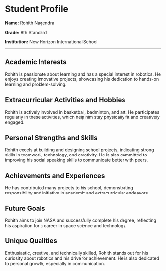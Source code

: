 # Student Profile

**Name:** Rohith Nagendra

**Grade:** 8th Standard

**Institution:** New Horizon International School

---

## Academic Interests
Rohith is passionate about learning and has a special interest in robotics. He enjoys creating innovative projects, showcasing his dedication to hands-on learning and problem-solving.

## Extracurricular Activities and Hobbies
Rohith is actively involved in basketball, badminton, and art. He participates regularly in these activities, which help him stay physically fit and creatively engaged.

## Personal Strengths and Skills
Rohith excels at building and designing school projects, indicating strong skills in teamwork, technology, and creativity. He is also committed to improving his social speaking skills to communicate better with peers.

## Achievements and Experiences
He has contributed many projects to his school, demonstrating responsibility and initiative in academic and extracurricular endeavors.

## Future Goals
Rohith aims to join NASA and successfully complete his degree, reflecting his aspiration for a career in space science and technology.

## Unique Qualities
Enthusiastic, creative, and technically skilled, Rohith stands out for his curiosity about robotics and his drive for achievement. He is also dedicated to personal growth, especially in communication.
